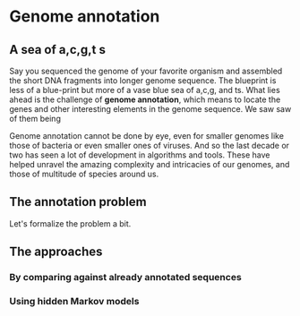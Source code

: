# Genome annotation

## A sea of a,c,g,t s
Say you sequenced the genome of your favorite organism and assembled the short DNA fragments into longer genome sequence. The blueprint is less of a blue-print but more of a vase blue sea of a,c,g, and ts.
What lies ahead is the challenge of **genome annotation**, which means to locate the genes and other interesting elements in the genome sequence. We saw saw of them being 

Genome annotation cannot be done by eye, even for smaller genomes like those of bacteria or even smaller ones of viruses. And so the last decade or two has seen a lot of development in algorithms and tools. 
These have helped unravel the amazing complexity and intricacies of our genomes, and those of multitude of species around us. 

## The annotation problem
Let's formalize the problem a bit. 

## The approaches

### By comparing against already annotated sequences

### Using hidden Markov models